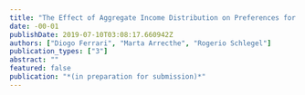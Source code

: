 ```yaml
---
title: "The Effect of Aggregate Income Distribution on Preferences for Centralization of Political Authority"
date: -00-01
publishDate: 2019-07-10T03:08:17.660942Z
authors: ["Diogo Ferrari", "Marta Arrecthe", "Rogerio Schlegel"]
publication_types: ["3"]
abstract: ""
featured: false
publication: "*(in preparation for submission)*"
---
```


